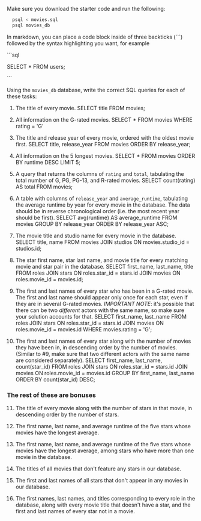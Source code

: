 Make sure you download the starter code and run the following:

```sh
  psql < movies.sql
  psql movies_db
```

In markdown, you can place a code block inside of three backticks (```) followed by the syntax highlighting you want, for example

\```sql

SELECT \* FROM users;

\```

Using the `movies_db` database, write the correct SQL queries for each of these tasks:

1.  The title of every movie.
    SELECT title FROM movies;

2.  All information on the G-rated movies.
    SELECT * FROM movies WHERE rating = 'G'

3.  The title and release year of every movie, ordered with the
    oldest movie first.
     SELECT title, release_year FROM movies ORDER BY release_year;
    
4.  All information on the 5 longest movies.
    SELECT * FROM movies ORDER BY runtime DESC LIMIT 5;

5.  A query that returns the columns of `rating` and `total`, tabulating the
    total number of G, PG, PG-13, and R-rated movies.
    SELECT count(rating) AS total FROM movies;

6.  A table with columns of `release_year` and `average_runtime`,
    tabulating the average runtime by year for every movie in the database. The data should be in reverse chronological order (i.e. the most recent year should be first).
    SELECT avg(runtime) AS average_runtime FROM movies GROUP BY release_year ORDER BY release_year ASC;

7.  The movie title and studio name for every movie in the
    database.
    SELECT title, name FROM movies JOIN studios ON movies.studio_id = studios.id;

8.  The star first name, star last name, and movie title for every
    matching movie and star pair in the database.
    SELECT first_name, last_name, title FROM roles JOIN stars ON roles.star_id = stars.id JOIN movies ON roles.movie_id = movies.id;

9.  The first and last names of every star who has been in a G-rated movie. The first and last name should appear only once for each star, even if they are in several G-rated movies. *IMPORTANT NOTE*: it's possible that there can be two *different* actors with the same name, so make sure your solution accounts for that.
     SELECT first_name, last_name FROM roles JOIN stars ON roles.star_id = stars.id JOIN movies ON roles.movie_id = movies.id WHERE movies.rating = 'G';

10. The first and last names of every star along with the number
    of movies they have been in, in descending order by the number of movies. (Similar to #9, make sure
    that two different actors with the same name are considered separately).
    SELECT first_name, last_name, count(star_id) FROM roles JOIN stars ON roles.star_id = stars.id JOIN movies ON roles.movie_id = movies.id GROUP BY first_name, last_name ORDER BY count(star_id) DESC;

### The rest of these are bonuses

11. The title of every movie along with the number of stars in
    that movie, in descending order by the number of stars.

12. The first name, last name, and average runtime of the five
    stars whose movies have the longest average.

13. The first name, last name, and average runtime of the five
    stars whose movies have the longest average, among stars who have more than one movie in the database.

14. The titles of all movies that don't feature any stars in our
    database.

15. The first and last names of all stars that don't appear in any movies in our database.

16. The first names, last names, and titles corresponding to every
    role in the database, along with every movie title that doesn't have a star, and the first and last names of every star not in a movie.
